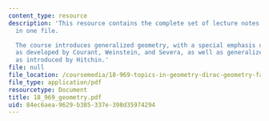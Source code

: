 ```yaml
---
content_type: resource
description: 'This resource contains the complete set of lecture notes for the course
  in one file.

  The course introduces generalized geometry, with a special emphasis on Dirac geometry,
  as developed by Courant, Weinstein, and Severa, as well as generalized complex geometry,
  as introduced by Hitchin.'
file: null
file_location: /coursemedia/18-969-topics-in-geometry-dirac-geometry-fall-2006/84ec6aea9629b385337e398d35974294_18_969_geometry.pdf
file_type: application/pdf
resourcetype: Document
title: 18_969_geometry.pdf
uid: 84ec6aea-9629-b385-337e-398d35974294
---
```

